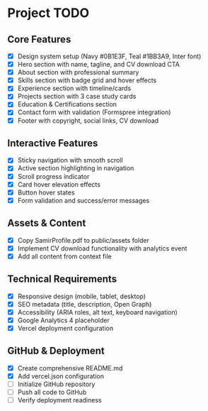 # Project TODO

## Core Features
- [x] Design system setup (Navy #0B1E3F, Teal #1BB3A9, Inter font)
- [x] Hero section with name, tagline, and CV download CTA
- [x] About section with professional summary
- [x] Skills section with badge grid and hover effects
- [x] Experience section with timeline/cards
- [x] Projects section with 3 case study cards
- [x] Education & Certifications section
- [x] Contact form with validation (Formspree integration)
- [x] Footer with copyright, social links, CV download

## Interactive Features
- [x] Sticky navigation with smooth scroll
- [x] Active section highlighting in navigation
- [x] Scroll progress indicator
- [x] Card hover elevation effects
- [x] Button hover states
- [x] Form validation and success/error messages

## Assets & Content
- [x] Copy SamirProfile.pdf to public/assets folder
- [x] Implement CV download functionality with analytics event
- [x] Add all content from context file

## Technical Requirements
- [x] Responsive design (mobile, tablet, desktop)
- [x] SEO metadata (title, description, Open Graph)
- [x] Accessibility (ARIA roles, alt text, keyboard navigation)
- [x] Google Analytics 4 placeholder
- [x] Vercel deployment configuration

## GitHub & Deployment
- [x] Create comprehensive README.md
- [x] Add vercel.json configuration
- [ ] Initialize GitHub repository
- [ ] Push all code to GitHub
- [ ] Verify deployment readiness
